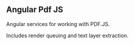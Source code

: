 Angular Pdf JS
--------------

Angular services for working with PDF.JS.

Includes render queuing and text layer extraction.
